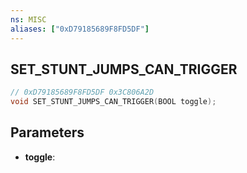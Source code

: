 ```yaml
---
ns: MISC
aliases: ["0xD79185689F8FD5DF"]
---
```

## SET_STUNT_JUMPS_CAN_TRIGGER

```c
// 0xD79185689F8FD5DF 0x3C806A2D
void SET_STUNT_JUMPS_CAN_TRIGGER(BOOL toggle);
```

## Parameters
* **toggle**:

